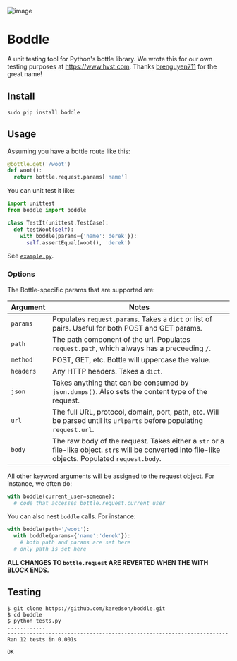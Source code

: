 ![image](https://cloud.githubusercontent.com/assets/2049665/21398745/27452db6-c76e-11e6-8605-8e5f3301472b.png)

# Boddle
A unit testing tool for Python's bottle library.  We wrote this for our own testing purposes at https://www.hvst.com.  Thanks [brenguyen711](https://github.com/brenguyen711) for the great name!

## Install
```
sudo pip install boddle
```

## Usage
Assuming you have a bottle route like this:

```python
@bottle.get('/woot')
def woot():
  return bottle.request.params['name']
```

You can unit test it like:

```python
import unittest
from boddle import boddle

class TestIt(unittest.TestCase):
  def testWoot(self):
    with boddle(params={'name':'derek'}):
      self.assertEqual(woot(), 'derek')
```
See [`example.py`](example.py).

### Options

The Bottle-specific params that are supported are:

| Argument | Notes |
|----------|-------|
| `params` | Populates `request.params`.  Takes a `dict` or list of pairs.  Useful for both POST and GET params. |
| `path` | The path component of the url.  Populates `request.path`, which always has a preceeding `/`. |
| `method` | POST, GET, etc.  Bottle will uppercase the value. |
| `headers` | Any HTTP headers.  Takes a `dict`. |
| `json` | Takes anything that can be consumed by `json.dumps()`.  Also sets the content type of the request. |
| `url` | The full URL, protocol, domain, port, path, etc.  Will be parsed until its `urlparts` before populating `request.url`. |
| `body` | The raw body of the request.  Takes either a `str` or a file-like object.  `str`s will be converted into file-like objects.  Populated `request.body`. |

All other keyword arguments will be assigned to the request object.  For instance, we often do:
```python
with boddle(current_user=someone):
  # code that accesses bottle.request.current_user
```

You can also nest `boddle` calls.  For instance:
```python
with boddle(path='/woot'):
  with boddle(params={'name':'derek'}):
    # both path and params are set here
  # only path is set here
```

**ALL CHANGES TO `bottle.request` ARE REVERTED WHEN THE WITH BLOCK ENDS.**


## Testing
```
$ git clone https://github.com/keredson/boddle.git
$ cd boddle
$ python tests.py 
............
----------------------------------------------------------------------
Ran 12 tests in 0.001s

OK
```
